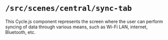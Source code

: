 # `/src/scenes/central/sync-tab`

This Cycle.js component represents the screen where the user can perform syncing of data through various means, such as Wi-Fi LAN, internet, Bluetooth, etc.
